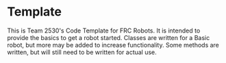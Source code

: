 # Template

This is Team 2530's Code Template for FRC Robots. It is intended to provide the basics to get a robot started.
Classes are written for a Basic robot, but more may be added to increase functionality. 
Some methods are written, but will still need to be written for actual use.
